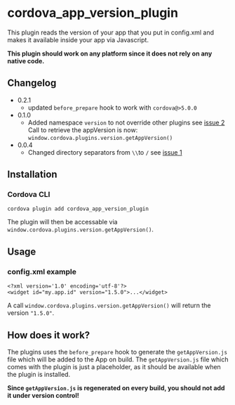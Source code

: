 cordova_app_version_plugin
==========================

This plugin reads the version of your app that you put in config.xml and makes it available inside your app via Javascript.

**This plugin should work on any platform since it does not rely on any native code.**

## Changelog
* 0.2.1
  * updated `before_prepare` hook to work with `cordova@>5.0.0`
* 0.1.0
  * Added namespace `version` to not override other plugins see [issue 2](https://github.com/Binarypark/cordova_app_version_plugin/issues/2) <br/> Call to retrieve the appVersion is now: `window.cordova.plugins.version.getAppVersion()`
* 0.0.4
  * Changed directory separators from `\\`to `/` see [issue 1](https://github.com/Binarypark/cordova_app_version_plugin/issues/1)

## Installation
### Cordova CLI
```
cordova plugin add cordova_app_version_plugin
```
The plugin will then be accessable via `window.cordova.plugins.version.getAppVersion()`.

## Usage
### config.xml example
```
<?xml version='1.0' encoding='utf-8'?>
<widget id="my.app.id" version="1.5.0">...</widget>

```
A call `window.cordova.plugins.version.getAppVersion()` will return the version `"1.5.0"`.

## How does it work?
The plugins uses the `before_prepare` hook to generate the `getAppVersion.js` file which will be added to the App on build. The `getAppVersion.js` file which comes with the plugin is just a placeholder, as it should be available when the plugin is installed.

**Since `getAppVersion.js` is regenerated on every build, you should not add it under version control!**
